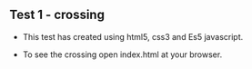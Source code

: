 
## Test 1 - crossing 

- This test has created using html5, css3 and Es5 javascript.

- To see the crossing open index.html at your browser. 
